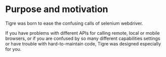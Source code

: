 # Purpose and motivation
Tigre was born to ease the confusing calls of selenium webdriver.

If you have problems with different APIs for calling remote, local or mobile browsers, or if you are confused by so many different capabilities settings or have trouble with hard-to-maintain code, Tigre was designed especially for you.
